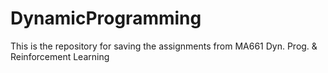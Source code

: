 # DynamicProgramming
This is the repository for saving the assignments from MA661 Dyn. Prog. &amp; Reinforcement Learning
